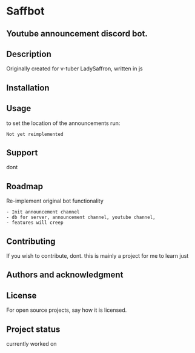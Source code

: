 # Saffbot

## Youtube announcement discord bot.

## Description
Originally created for v-tuber LadySaffron, written in js


## Installation


## Usage
to set the location of the announcements run:
```
Not yet reimplemented
```

## Support
dont

## Roadmap
Re-implement original bot functionality
```
- Init announcement channel
- db for server, announcement channel, youtube channel,
- features will creep 
```

## Contributing
If you wish to contribute, dont. this is mainly a project for me to learn just

## Authors and acknowledgment


## License
For open source projects, say how it is licensed.

## Project status
currently worked on
